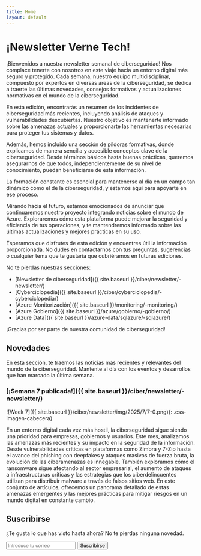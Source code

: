 ```yaml
---
title: Home
layout: default
---
```


# ¡Newsletter Verne Tech!

¡Bienvenidos a nuestra newsletter semanal de ciberseguridad! Nos complace tenerte con nosotros en este viaje hacia un entorno digital más seguro y protegido. Cada semana, nuestro equipo multidisciplinar, compuesto por expertos en diversas áreas de la ciberseguridad, se dedica a traerte las últimas novedades, consejos formativos y actualizaciones normativas en el mundo de la ciberseguridad.

En esta edición, encontrarás un resumen de los incidentes de ciberseguridad más recientes, incluyendo análisis de ataques y vulnerabilidades descubiertas. Nuestro objetivo es mantenerte informado sobre las amenazas actuales y proporcionarte las herramientas necesarias para proteger tus sistemas y datos.

Además, hemos incluido una sección de píldoras formativas, donde explicamos de manera sencilla y accesible conceptos clave de la ciberseguridad. Desde términos básicos hasta buenas prácticas, queremos asegurarnos de que todos, independientemente de su nivel de conocimiento, puedan beneficiarse de esta información.

La formación constante es esencial para mantenerse al día en un campo tan dinámico como el de la ciberseguridad, y estamos aquí para apoyarte en ese proceso.

Mirando hacia el futuro, estamos emocionados de anunciar que continuaremos nuestro proyecto integrando noticias sobre el mundo de Azure. Exploraremos cómo esta plataforma puede mejorar la seguridad y eficiencia de tus operaciones, y te mantendremos informado sobre las últimas actualizaciones y mejores prácticas en su uso.

Esperamos que disfrutes de esta edición y encuentres útil la información proporcionada. No dudes en contactarnos con tus preguntas, sugerencias o cualquier tema que te gustaría que cubriéramos en futuras ediciones.

No te pierdas nuestras secciones:

- [Newsletter de ciberseguridad]({{ site.baseurl }}/ciber/newsletter/-newsletter/)
- [Cyberciclopedia]({{ site.baseurl }}/ciber/cyberciclopedia/-cyberciclopedia/)
- [Azure Monitorización]({{ site.baseurl }}/monitoring/-monitoring/)
- [Azure Gobierno]({{ site.baseurl }}/azure/gobierno/-gobierno/)
- [Azure Data]({{ site.baseurl }}/azure-data/sqlazure/-sqlazure/)

¡Gracias por ser parte de nuestra comunidad de ciberseguridad!

## Novedades

En esta sección, te traemos las noticias más recientes y relevantes del mundo de la ciberseguridad. Mantente al día con los eventos y desarrollos que han marcado la última semana.

### [¡Semana 7 publicada!]({{ site.baseurl }}/ciber/newsletter/-newsletter/)

![Week 7]({{ site.baseurl }}/ciber/newsletter/img/2025/7/7-0.png){: .css-imagen-cabecera}

En un entorno digital cada vez más hostil, la ciberseguridad sigue siendo una prioridad para empresas, gobiernos y usuarios. Este mes, analizamos las amenazas más recientes y su impacto en la seguridad de la información. Desde vulnerabilidades críticas en plataformas como Zimbra y 7-Zip hasta el avance del phishing con deepfakes y ataques masivos de fuerza bruta, la evolución de las ciberamenazas es innegable. También exploramos cómo el ransomware sigue afectando al sector empresarial, el aumento de ataques a infraestructuras críticas y las estrategias que los ciberdelincuentes utilizan para distribuir malware a través de falsos sitios web. En este conjunto de artículos, ofrecemos un panorama detallado de estas amenazas emergentes y las mejores prácticas para mitigar riesgos en un mundo digital en constante cambio.

## Suscribirse

¿Te gusta lo que has visto hasta ahora? No te pierdas ninguna novedad.

<form action="https://formspree.io/mkgwlerd" method="POST" class="flex-form">
  <label for="email">
    <i class="ion-email"></i>
  </label>
  <input type="email" id="email" name="email" placeholder="Introduce tu correo" required>
  <input type="submit" value="Suscribirse">
</form>
